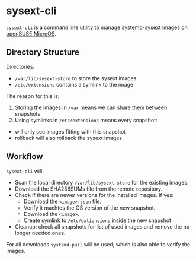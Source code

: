# sysext-cli

`sysext-cli` is a command line utility to manage [systemd-sysext](https://manpages.opensuse.org/systemd-sysext) images on [openSUSE MicroOS](https://microos.opensuse.org).

## Directory Structure

Directories:
* `/var/lib/sysext-store` to store the sysext images
* `/etc/extensions` contains a symlink to the image

The reason for this is:

1. Storing the images in `/var` means we can share them between snapshots
2. Using symlinks in `/etc/extensions` means every snapshot:
  * will only see images fitting with this snapshot
  * rollback will also rollback the sysext images

## Workflow

`sysext-cli` will:
* Scan the local directory `/var/lib/sysext-store` for the existing images.
* Download the SHA256SUMs file from the remote repository.
* Check if there are newer versions for the installed images. If yes:
  * Download the `<image>.json` file.
  * Verify it machtes the OS version of the new snapshot.
  * Download the `<image>`.
  * Create symlink to `/etc/extionsions` inside the new snapshot
* Cleanup: check all snapshots for list of used images and remove the no longer needed ones.

For all downloads `systemd-pull` will be used, which is also able to verify the images.
